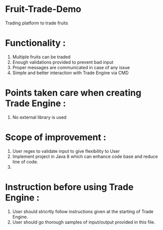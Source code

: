 # Fruit-Trade-Demo
Trading platform to trade fruits 


# Functionality :

1. Multiple fruits can be traded
2. Enough validations provided to prevent bad input
3. Proper messages are communicated in case of any issue
4. Simple and better interaction with Trade Engine via CMD

# Points taken care when creating Trade Engine :

1. No external library is used

# Scope of improvement :

1. User regex to validate input to give flexibility to User
2. Implement project in Java 8 which can enhance code base and reduce line of code.
3. 

# Instruction before using Trade Engine :

1. User should stricrtly follow instructions given at the starting of Trade Engine.
2. User should go thorough samples of input/output provided in this file.

